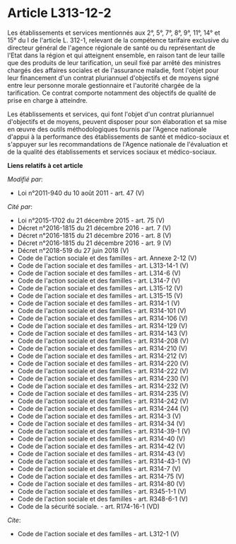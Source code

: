 # Article L313-12-2

Les établissements et services mentionnés aux 2°, 5°, 7°, 8°, 9°, 11°, 14° et 15° du I de l'article L. 312-1, relevant de la
compétence tarifaire exclusive du directeur général de l'agence régionale de santé ou du représentant de l'Etat dans la
région et qui atteignent ensemble, en raison tant de leur taille que des produits de leur tarification, un seuil fixé par
arrêté des ministres chargés des affaires sociales et de l'assurance maladie, font l'objet pour leur financement d'un contrat
pluriannuel d'objectifs et de moyens signé entre leur personne morale gestionnaire et l'autorité chargée de la tarification.
Ce contrat comporte notamment des objectifs de qualité de prise en charge à atteindre. 

Les établissements et services, qui font l'objet d'un contrat pluriannuel d'objectifs et de moyens, peuvent disposer pour son
élaboration et sa mise en œuvre des outils méthodologiques fournis par l'Agence nationale d'appui à la performance des
établissements de santé et médico-sociaux et s'appuyer sur les recommandations de l'Agence nationale de l'évaluation et de la
qualité des établissements et services sociaux et médico-sociaux.

**Liens relatifs à cet article**

_Modifié par_:

  - Loi n°2011-940 du 10 août 2011 - art. 47 (V)

_Cité par_:

  - Loi n°2015-1702 du 21 décembre 2015 - art. 75 (V)
  - Décret n°2016-1815 du 21 décembre 2016 - art. 7 (V)
  - Décret n°2016-1815 du 21 décembre 2016 - art. 8 (V)
  - Décret n°2016-1815 du 21 décembre 2016 - art. 9 (V)
  - Décret n°2018-519 du 27 juin 2018 (V)
  - Code de l'action sociale et des familles - art. Annexe 2-12 (V)
  - Code de l'action sociale et des familles - art. L313-14-1 (V)
  - Code de l'action sociale et des familles - art. L314-6 (V)
  - Code de l'action sociale et des familles - art. L314-7 (V)
  - Code de l'action sociale et des familles - art. L315-12 (V)
  - Code de l'action sociale et des familles - art. L315-15 (V)
  - Code de l'action sociale et des familles - art. R314-1 (V)
  - Code de l'action sociale et des familles - art. R314-101 (V)
  - Code de l'action sociale et des familles - art. R314-106 (V)
  - Code de l'action sociale et des familles - art. R314-129 (V)
  - Code de l'action sociale et des familles - art. R314-143 (V)
  - Code de l'action sociale et des familles - art. R314-208 (V)
  - Code de l'action sociale et des familles - art. R314-210 (V)
  - Code de l'action sociale et des familles - art. R314-212 (V)
  - Code de l'action sociale et des familles - art. R314-220 (V)
  - Code de l'action sociale et des familles - art. R314-222 (V)
  - Code de l'action sociale et des familles - art. R314-230 (V)
  - Code de l'action sociale et des familles - art. R314-232 (V)
  - Code de l'action sociale et des familles - art. R314-235 (V)
  - Code de l'action sociale et des familles - art. R314-242 (V)
  - Code de l'action sociale et des familles - art. R314-244 (V)
  - Code de l'action sociale et des familles - art. R314-3 (V)
  - Code de l'action sociale et des familles - art. R314-34 (V)
  - Code de l'action sociale et des familles - art. R314-39-1 (V)
  - Code de l'action sociale et des familles - art. R314-40 (V)
  - Code de l'action sociale et des familles - art. R314-42 (V)
  - Code de l'action sociale et des familles - art. R314-43 (V)
  - Code de l'action sociale et des familles - art. R314-43-1 (V)
  - Code de l'action sociale et des familles - art. R314-7 (V)
  - Code de l'action sociale et des familles - art. R314-75 (V)
  - Code de l'action sociale et des familles - art. R314-80 (V)
  - Code de l'action sociale et des familles - art. R345-1-1 (V)
  - Code de l'action sociale et des familles - art. R348-6-1 (V)
  - Code de la sécurité sociale. - art. R174-16-1 (VD)

_Cite_:

  - Code de l'action sociale et des familles - art. L312-1 (V)
